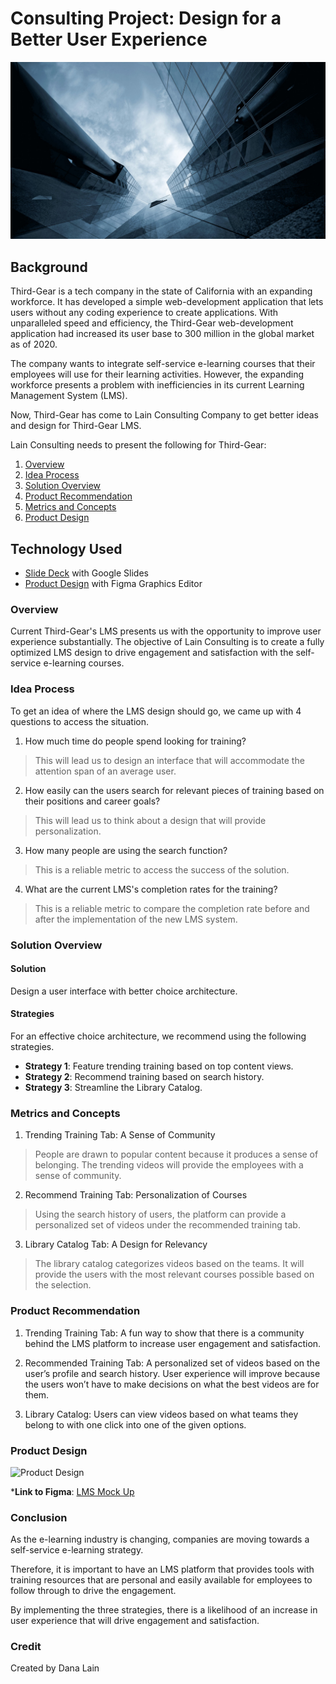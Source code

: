 # Consulting Project: Design for a Better User Experience 

![Buildings](Images/wallpaper.jpg)

## Background

Third-Gear is a tech company in the state of California with an expanding workforce. It has developed a simple web-development application that lets users without any coding experience to create applications. With unparalleled speed and efficiency, the Third-Gear web-development application had increased its user base to 300 million in the global market as of 2020. 

The company wants to integrate self-service e-learning courses that their employees will use for their learning activities. However, the expanding workforce presents a problem with inefficiencies in its current Learning Management System (LMS). 

Now, Third-Gear has come to Lain Consulting Company to get better ideas and design for Third-Gear LMS.

Lain Consulting needs to present the following for Third-Gear:

1. [Overview](#Overview)
2. [Idea Process](#Idea-Process)
3. [Solution Overview](#Solution-Overview)
4. [Product Recommendation](#Product-Recommendation)
5. [Metrics and Concepts](#Metrics-and-Concepts)
6. [Product Design](#Product-Design)

## Technology Used

* [Slide Deck](UX_Design_slidedeck.pdf) with Google Slides
* [Product Design](www.figma.com) with Figma Graphics Editor 

### Overview

Current Third-Gear's LMS presents us with the opportunity to improve user experience substantially. The objective of Lain Consulting is to create a fully optimized LMS design to drive engagement and satisfaction with the self-service e-learning courses. 

### Idea Process

To get an idea of where the LMS design should go, we came up with 4 questions to access the situation.

1. How much time do people spend looking for training?

> This will lead us to design an interface that will accommodate the attention span of an average user.

2. How easily can the users search for relevant pieces of training based on their positions and career goals?

> This will lead us to think about a design that will provide personalization.

3. How many people are using the search function?

> This is a reliable metric to access the success of the solution.

4. What are the current LMS's completion rates for the training?

> This is a reliable metric to compare the completion rate before and after the implementation of the new LMS system.

### Solution Overview

#### Solution 

Design a user interface with better choice architecture.

#### Strategies

For an effective choice architecture, we recommend using the following strategies.

* __Strategy 1__: Feature trending training based on top content views.
* __Strategy 2__: Recommend training based on search history.
* __Strategy 3__: Streamline the Library Catalog.

### Metrics and Concepts

1. Trending Training Tab: A Sense of Community

> People are drawn to popular content because it produces a sense of belonging. The trending videos will provide the employees with a sense of community.

2. Recommend Training Tab: Personalization of Courses

> Using the search history of users, the platform can provide a personalized set of videos under the recommended training tab. 

3. Library Catalog Tab: A Design for Relevancy

> The library catalog categorizes videos based on the teams. It will provide the users with the most relevant courses possible based on the selection.

### Product Recommendation

1. Trending Training Tab: A fun way to show that there is a community behind the LMS platform to increase user engagement and satisfaction.

2. Recommended Training Tab: A personalized set of videos based on the user’s profile and search history. User experience will improve because the users won’t have to make decisions on what the best videos are for them.

3. Library Catalog: Users can view videos based on what teams they belong to with one click into one of the given options.

### Product Design

![Product Design](Images/UX_design)

*__Link to Figma__: [LMS Mock Up](https://www.figma.com/file/OVJvKZ5PFh8IlrSbExqhBH/LMS-Mock-Up?node-id=0%3A1)

### Conclusion

As the e-learning industry is changing, companies are moving towards a self-service e-learning strategy. 

Therefore, it is important to have an LMS platform that provides tools with training resources that are personal and easily available for employees to follow through to drive the engagement. 

By implementing the three strategies, there is a likelihood of an increase in user experience that will drive engagement and satisfaction.

### Credit

Created by Dana Lain
